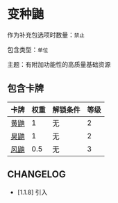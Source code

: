 # 变种鼬

作为补充包选项时数量：`禁止`

包含类型：`单位`

主题：有附加功能性的高质量基础资源

## 包含卡牌

卡牌 | 权重 | 解锁条件 | 等级
--- | --- | --- | ---
[黄鼬](../卡牌/黄鼬.md) | 1 | 无 | 2
[臭鼬](../卡牌/臭鼬.md) | 1 | 无 | 2
[风鼬](../卡牌/风鼬.md) | 0.5 | 无 | 3

## CHANGELOG

- [1.1.8] 引入
